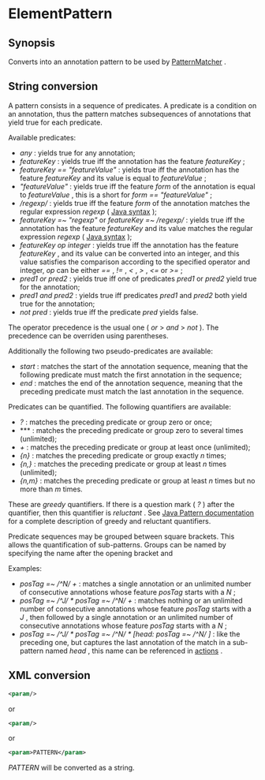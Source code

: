 <h1 class="converter">ElementPattern</h1>

## Synopsis

Converts into an annotation pattern to be used by <a href="../module/PatternMatcher" class="module">PatternMatcher</a> .

## String conversion

A pattern consists in a sequence of predicates. A predicate is a condition on an annotation, thus the pattern matches subsequences of annotations that yield true for each predicate.

Available predicates:
*  *any* : yields true for any annotation;
*  *featureKey* : yields true iff the annotation has the feature *featureKey* ;
*  *featureKey == "featureValue"* : yields true iff the annotation has the feature *featureKey* and its value is equal to *featureValue* ;
*  *"featureValue"* : yields true iff the feature *form* of the annotation is equal to *featureValue* , this is a short for *form == "featureValue"* ;
*  */regexp/* : yields true iff the feature *form* of the annotation matches the regular expression *regexp* ( [Java syntax](http://download.oracle.com/javase/7/docs/api/java/util/regex/Pattern.html) );
*  *featureKey =~ "regexp"* or *featureKey =~ /regexp/* : yields true iff the annotation has the feature *featureKey* and its value matches the regular expression *regexp* ( [Java syntax](http://download.oracle.com/javase/7/docs/api/java/util/regex/Pattern.html) );
*  *featureKey op integer* : yields true iff the annotation has the feature *featureKey* , and its value can be converted into an integer, and this value satisfies the comparison according to the specified operator and integer, *op* can be either *==* , *!=* , *<* , *>* , *<=* or *>=* ;
*  *pred1 or pred2* : yields true iff one of predicates *pred1* or *pred2* yield true for the annotation;
*  *pred1 and pred2* : yields true iff predicates *pred1* and *pred2* both yield true for the annotation;
*  *not pred* : yields true iff the predicate *pred* yields false.

The operator precedence is the usual one ( *or* > *and* > *not* ). The precedence can be overriden using parentheses.

Additionally the following two pseudo-predicates are available:
*  *start* : matches the start of the annotation sequence, meaning that the following predicate must match the first annotation in the sequence;
*  *end* : matches the end of the annotation sequence, meaning that the preceding predicate must match the last annotation in the sequence.



Predicates can be quantified. The following quantifiers are available:
*  *?* : matches the preceding predicate or group zero or once;
*  *** : matches the preceding predicate or group zero to several times (unlimited);
*  *+* : matches the preceding predicate or group at least once (unlimited);
*  *{n}* : matches the preceding predicate or group exactly *n* times;
*  *{n,}* : matches the preceding predicate or group at least *n* times (unlimited);
*  *{n,m}* : matches the preceding predicate or group at least *n* times but no more than *m* times.

These are *greedy* quantifiers. If there is a question mark ( *?* ) after the quantifier, then this quantifier is *reluctant* . See [Java Pattern documentation](http://download.oracle.com/javase/7/docs/api/java/util/regex/Pattern.html) for a complete description of greedy and reluctant quantifiers.

Predicate sequences may be grouped between square brackets. This allows the quantification of sub-patterns. Groups can be named by specifying the name after the opening bracket and

Examples:
*  *posTag =~ /^N/ +* : matches a single annotation or an unlimited number of consecutive annotations whose feature *posTag* starts with a *N* ;
*  *posTag =~ /^J/ * posTag =~ /^N/ +* : matches nothing or an unlimited number of consecutive annotations whose feature *posTag* starts with a *J* , then followed by a single annotation or an unlimited number of consecutive annotations whose feature *posTag* starts with a *N* ;
*  *posTag =~ /^J/ * posTag =~ /^N/ * [head: posTag =~ /^N/ ]* : like the preceding one, but captures the last annotation of the match in a sub-pattern named *head* , this name can be referenced in <a href="#actions" class="param">actions</a> .



## XML conversion



```xml
<param/>
```

or

```xml
<param/>
```

or

```xml
<param>PATTERN</param>
```

 *PATTERN* will be converted as a string.


